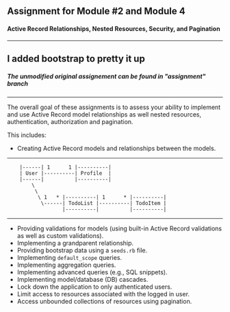 ## Assignment for Module #2 and Module 4
#### Active Record Relationships, Nested Resources, Security, and Pagination
__________________________________________________________________________________
## I added bootstrap to pretty it up 
##### The unmodified original assignement can be found in "assignment" branch
__________________________________________________________________________________
The overall goal of these assignments is to assess your ability to implement and use Active Record model relationships as well nested resources, authentication, authorization and pagination.

This includes:

  * Creating Active Record models and relationships between the models.
  __________________________________________________________________________________

        |------| 1      1 |----------|
        | User |----------| Profile  |
        |------|          |----------|
            \
             \
              \ 1   * |----------| 1      * |----------|
               \------| TodoList |----------| TodoItem | 
                      |----------|          |----------|

  ___________________________________________________________________________________
  * Providing validations for models (using built-in Active Record validations as well as custom validations).
  * Implementing a grandparent relationship.
  * Providing bootstrap data using a `seeds.rb` file.
  * Implementing `default_scope` queries.
  * Implementing aggregation queries.
  * Implementing advanced queries (e.g., SQL snippets).
  * Implementing model/database (DB) cascades.
  * Lock down the application to only authenticated users.
  * Limit access to resources associated with the logged in user.
  * Access unbounded collections of resources using pagination.